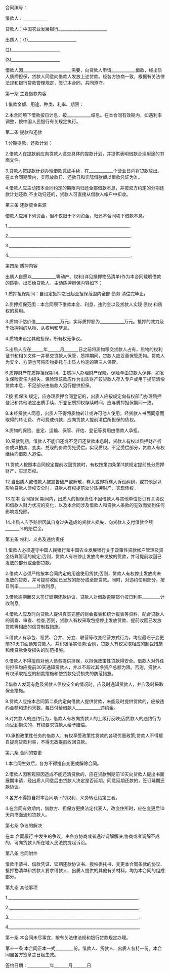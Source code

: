 
 


合同编号：


借款人：____________


贷款人：中国农业发展银行________________________


出质人：(1)________________________


(2)________________________


(3)________________________


借款人因________________________需要，向贷款人申请____________借款，经出质人质押担保，贷款人同意向借款人发放上述贷款。经各方协商一致，根据有关法律法规和银行贷款管理规定，签订本合同，共同遵守。


第一条 主要借款内容


1.借款金额、用途、种类、利率、期限：


2.本合同项下借款按日计息，按____________结息。在本合同有效期内，如遇利率调整，按中国人民银行有关规定执行。


第二条 提款和还款


1.分期提款、还款计划：


2.借款人在提款前应向贷款人递交具体的提款计划，并提供表明借款合理用途的书面文件。


3.贷款人按提款计划办理借款凭证手续，在____________个营业日内将贷款放出。在本合同期限内，实际放款日、还款日和实际借款额以借款凭证为准。


4.借款人应主动按本合同约定的期限内归还全部借款本息，并按双方约定的分期还款计划还款;不主动归还的，贷款人可直接从借款人帐户中扣收。


第三条 还款资金来源


借款人应用下列资金，但不仅限于下列资金，归还本合同项下借款本息。


1.____________________________________________________________.


2.____________________________________________________________.


3.____________________________________________________________.


4.____________________________________________________________.


第四条 质押内容


出质人自愿以____________等动产、权利(详见抵押物品清单)作为本合同载明借款的质物，出质给贷款人，主动质押担保内容如下：


1.质押担保期间：自设定抵押之日起至担保范围内全部
债务
清偿完毕止。


2.质押担保范围：本合同项下借款本金、利息、违约金以及贷款人实现
债权
和质权的费用。


3.质物评估价值____________万元，实际质押额为____________万元。抵押的效力及于抵押物的从物、从权利和孳息。


4.质物未设定其他担保，所有权无争议。


5.出质人应在______年______月_______日之前将质物移交贷款人占有，质物的权利证书和相关文件一并移交贷款人保管，质押期间，贷款人应妥善保管质物。贷款人为安全、方便也可将质物委托与出质人约定的第三人保管。


6.质押财产在质押担保期间，由质押人办理财产保险，保险单由贷款人保存，如发生保险责任内损失，保险理赔款应作为出质财产较贷款人存入专户或用于提前清偿贷款本息，不足部分由借款人另行提供担保。


7.按
担保法
规定，应办理质押合同登记的，出质人应按规定向有权部门办理质押登记和其他法定出质手续，所登记质押权存续时间，应与质押担保期间一致。


8.未经贷款人同意，出质人不得将质物转让或许可他人使用。经贷款人书面同意而取得的转让费、许可费或价款，应向贷款人提前清偿所担保的债权。


9.质物的保险、鉴定、运输、保管、评估、登记等费用由借款人承担。


10.贷款到期，借款人不能归还或不足归还贷款本息时，贷款人有权以质押财产折价或以拍卖、变卖、兑现的价款优先受偿，实现质权。不足受偿部分，贷款人有权继续向借款人追偿。


11.贷款人按照本合同规定提前收回贷款时，有权按第四条第11款规定提前处分质押财产，实现质权。


12.当出质人或借款人被宣告破产或解散，卷入或即将卷入诉讼纠纷，或其他足以影响贷款人债权安全时，贷款人有权提前处分质押财产，实现债权。


13.在本
合同担保
期间内，出质人的担保责任不因借款人与其他单位签订有关协议和借款人财力状况的变化，以及本合同涉及借款人和贷款人条款的无效而受到任何影响或免除。


14.出质人应予赔偿因其自身过失造成的贷款人损失，向贷款人支付借款金额_______%的赔偿金。


第五条 权利、义务及违约责任


1.借款人必须遵守中国人民银行和中国农业发展银行关于政策性贷款帐户管理及资金结算管理的规定;否则，贷款人有权停止发放尚未发放的贷款，并可提前收回已发放的部分或全部贷款。


2.借款人必须严格按本合同约定的用途使用贷款;否则，贷款人有权停止发放尚未发放的贷款，并可提前收回已发放的部分或全部贷款。同时，对违约使用部分，按日利率_________计收利息。


3.借款逾期而又未签订延期还款协议，贷款人对借款逾期部分按日利率_________计收利息。


4.借款人应及时向贷款人提供真实完整的财会报表和统计报表等资料，配合贷款人的调查、审查、检查;否则，贷款人有权采取包括停止发放贷款、提前收回已发放贷款等相应的信贷制裁措施。


5.借款人有承包、租赁、合并、分立、联营等改变经营方式行为，均应最迟于变更前30天书面通知贷款人，并积极落实债务;否则，贷款人有权采取相应的制裁措施和使贷款免受损失的防范措施。


6.借款人不得擅自对他人债务提供担保，以担保政策性贷款得安全。借款人对外任何担保均应提前30天通知贷款人，并以不超过其净资产总额为限。否则，贷款人有权采取相应的制裁措施和使贷款免受损失的防范措施。


7.借款人发现有危及贷款人债权安全的情况时，应及时通知贷款人，并应及时采取保全措施。


8.贷款人应按本合同第二条约定向借款人提供贷款，未能及时提供贷款的，应按违约金额和违约天数，每日付给借款人____________违约金。


9.对贷款人的违约行为，借款人有权向贷款人的上级行反映;因贷款人的违约行为而受到损失的，有权要求贷款人给予赔偿。


10.承担政策性任务的借款人，有权享受政策性贷款的各项优惠政策;贷款人不得擅自提高贷款利率，不得无故提前收回贷款。


第六条 合同的变更


1.本合同生效后，各方不得擅自变更或解除合同。


2.借款人因客观原因造成不能还清贷款的，应在贷款到期前10天向贷款人提出书面展期申请，经出质人同意后由贷款人决定是否延期。同意延期还款的，签订延期还款协议。


3.各方不得擅自将本合同项下的权利、义务转让给第三者。


4.在合同有效期内，借款方、担保方更换法定代表人，改变住所时，应在变更后10天内书面通知贷款人。


第七条 争议的解决


在本
合同履行
中发生的争议，由各方协商或者通过调解解决;协商或者调解不成的，可向贷款人所在地人民法院提起诉讼。


第八条 合同附件


借款申请书、借款凭证、延期还款协议书、授权委托书、变更本合同条款的协议、抵押物清单和贷款人要求借款人、出质人提供的其他有关材料，均为本合同的组成部分。


第九条 其他事项


1.________________________________________________________________.


2.________________________________________________________________.


3.________________________________________________________________.


4.________________________________________________________________.


第十条 本合同未尽事宜，按有关法律法规和银行贷款规定办理。


第十一条 本合同正本一式_________份，借款人、贷款人、出质人各持一份。本合同自各方签章之日起生效。


签约日期：___________年_______月_______日
 


 

 
 
 
 
 
  


  
 

  


  


  
 
 
 
 


